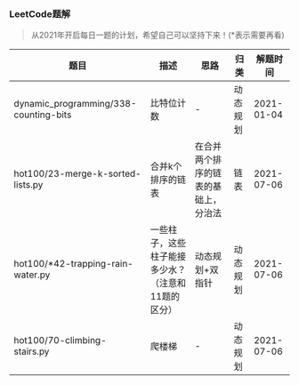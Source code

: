 ### LeetCode题解

> 从2021年开启每日一题的计划，希望自己可以坚持下来！(*表示需要再看)




|  题目   | 描述  | 思路 | 归类 | 解题时间 |
|  ----  | ----  | ---- | ---- | ---- |
|dynamic_programming/338-counting-bits| 比特位计数|-|动态规划|2021-01-04|
|hot100/23-merge-k-sorted-lists.py| 合并k个排序的链表|在合并两个排序的链表的基础上，分治法|链表|2021-07-06|
|hot100/*42-trapping-rain-water.py| 一些柱子，这些柱子能接多少水？（注意和11题的区分）|动态规划+双指针|动态规划|2021-07-06|
|hot100/70-climbing-stairs.py| 爬楼梯|-|动态规划|2021-07-06|
